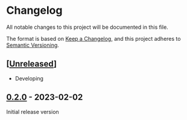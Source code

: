 # Changelog

All notable changes to this project will be documented in this file.

The format is based on [Keep a Changelog],
and this project adheres to [Semantic Versioning].

## [[Unreleased]]

- Developing

## [0.2.0] - 2023-02-02

Initial release version

<!-- Links -->
[keep a changelog]: https://keepachangelog.com/en/1.0.0/
[semantic versioning]: https://semver.org/spec/v2.0.0.html

<!-- Versions -->
[Unreleased]: https://github.com/cup113/Oral-Calculation/compare/v0.2.0..HEAD
[0.2.0]: https://github.com/cup113/Oral-Calculation/tree/v0.2.0
